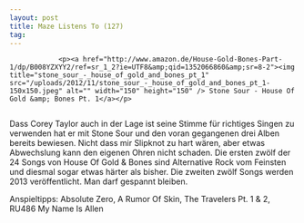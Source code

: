 ```yaml
---
layout: post
title: Maze Listens To (127)
tag: 
---
```



                <p><a href="http://www.amazon.de/House-Gold-Bones-Part-1/dp/B008YZXYY2/ref=sr_1_2?ie=UTF8&amp;qid=1352066860&amp;sr=8-2"><img title="stone_sour_-_house_of_gold_and_bones_pt_1" src="/uploads/2012/11/stone_sour_-_house_of_gold_and_bones_pt_1-150x150.jpeg" alt="" width="150" height="150" /> Stone Sour - House Of Gold &amp; Bones Pt. 1</a></p>
<img src="/uploads/2010/02/maze_listens_to_5stars.png" alt="" />
<p>Dass Corey Taylor auch in der Lage ist seine Stimme für richtiges Singen zu verwenden hat er mit Stone Sour und den voran gegangenen drei Alben bereits bewiesen. Nicht dass mir Slipknot zu hart wären, aber etwas Abwechslung kann den eigenen Ohren nicht schaden. Die ersten zwölf der 24 Songs von House Of Gold &amp; Bones sind Alternative Rock vom Feinsten und diesmal sogar etwas härter als bisher. Die zweiten zwölf Songs werden 2013 veröffentlicht. Man darf gespannt bleiben.</p>
<p>Anspieltipps: Absolute Zero, A Rumor Of Skin, The Travelers Pt. 1 &amp; 2, RU486 My Name Is Allen</p>
            
